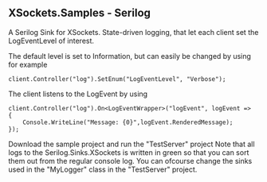 ## XSockets.Samples - Serilog

A Serilog Sink for XSockets.
State-driven logging, that let each client set the LogEventLevel of interest.


The default level is set to Information, but can easily be changed by using for example

    client.Controller("log").SetEnum("LogEventLevel", "Verbose");

The client listens to the LogEvent by using

    client.Controller("log").On<LogEventWrapper>("logEvent", logEvent =>
    {
        Console.WriteLine("Message: {0}",logEvent.RenderedMessage);                    
    });

Download the sample project and run the "TestServer" project
Note that all logs to the Serilog.Sinks.XSockets is written in green so that you can sort them out from the regular console log.
You can ofcourse change the sinks used in the "MyLogger" class in the "TestServer" project.